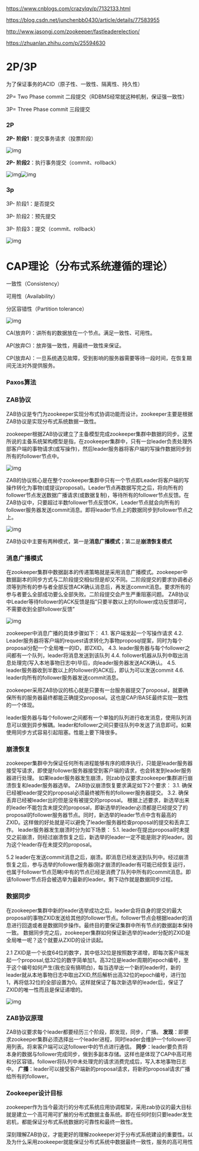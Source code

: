 https://www.cnblogs.com/crazylqy/p/7132133.html

https://blog.csdn.net/junchenbb0430/article/details/77583955

http://www.jasongj.com/zookeeper/fastleaderelection/

https://zhuanlan.zhihu.com/p/25594630



# **2P/3P**

为了保证事务的ACID（原子性、一致性、隔离性、持久性）

2P= Two Phase commit   二段提交（RDBMS经常就这种机制，保证强一致性）

3P= Three Phase commit  三段提交

### 2P

**2P- 阶段1**：提交事务请求（投票阶段）

![img](file:///C:\Users\User\AppData\Local\Temp\ksohtml\wps4CCA.tmp.png) 

**2P- 阶段2**：执行事务提交（commit、rollback）

![img](file:///C:\Users\User\AppData\Local\Temp\ksohtml\wps4CCB.tmp.png)![img](file:///C:\Users\User\AppData\Local\Temp\ksohtml\wps4CCC.tmp.png) 

### 3p

3P- 阶段1：是否提交

3P- 阶段2：预先提交

3P- 阶段3：提交（commit、rollback）

![img](file:///C:\Users\User\AppData\Local\Temp\ksohtml\wps4CDC.tmp.jpg) 

# CAP理论（分布式系统遵循的理论）

一致性（Consistency）

可用性（Availability）

分区容错性（Partition tolerance）

![img](file:///C:\Users\User\AppData\Local\Temp\ksohtml\wpsE8F9.tmp.jpg) 

 

CA(放弃P)：讲所有的数据放在一个节点。满足一致性、可用性。

AP(放弃C)：放弃强一致性，用最终一致性来保证。

CP(放弃A)：一旦系统遇见故障，受到影响的服务器需要等待一段时间，在恢复期间无法对外提供服务。



### Paxos算法





### ZAB协议

ZAB协议是专门为zookeeper实现分布式协调功能而设计。zookeeper主要是根据ZAB协议是实现分布式系统数据一致性。

zookeeper根据ZAB协议建立了主备模型完成zookeeper集群中数据的同步。这里所说的主备系统架构模型是指，在zookeeper集群中，只有一台leader负责处理外部客户端的事物请求(或写操作)，然后leader服务器将客户端的写操作数据同步到所有的follower节点中。

![img](imgs/20170825170158491.png)

ZAB的协议核心是在整个zookeeper集群中只有一个节点即Leader将客户端的写操作转化为事物(或提议proposal)。Leader节点再数据写完之后，将向所有的follower节点发送数据广播请求(或数据复制)，等待所有的follower节点反馈。在ZAB协议中，只要超过半数follower节点反馈OK，Leader节点就会向所有的follower服务器发送commit消息。即将leader节点上的数据同步到follower节点之上。 

![img](imgs/20170825173220443.png)

ZAB协议中主要有两种模式，第一是**消息广播模式**；第二是**崩溃恢复模式**

### 消息广播模式

在zookeeper集群中数据副本的传递策略就是采用消息广播模式。zookeeper中数据副本的同步方式与二阶段提交相似但是却又不同。二阶段提交的要求协调者必须等到所有的参与者全部反馈ACK确认消息后，再发送commit消息。要求所有的参与者要么全部成功要么全部失败。二阶段提交会产生严重阻塞问题。
ZAB协议中Leader等待follower的ACK反馈是指”只要半数以上的follower成功反馈即可，不需要收到全部follower反馈”

![img](imgs/20170830143129971.png)

zookeeper中消息广播的具体步骤如下： 
4.1. 客户端发起一个写操作请求 
4.2. Leader服务器将客户端的request请求转化为事物proposql提案，同时为每个proposal分配一个全局唯一的ID，即ZXID。 
4.3. leader服务器与每个follower之间都有一个队列，leader将消息发送到该队列 
4.4. follower机器从队列中取出消息处理完(写入本地事物日志中)毕后，向leader服务器发送ACK确认。 
4.5. leader服务器收到半数以上的follower的ACK后，即认为可以发送commit 
4.6. leader向所有的follower服务器发送commit消息。

zookeeper采用ZAB协议的核心就是只要有一台服务器提交了proposal，就要确保所有的服务器最终都能正确提交proposal。这也是CAP/BASE最终实现一致性的一个体现。

leader服务器与每个follower之间都有一个单独的队列进行收发消息，使用队列消息可以做到异步解耦。leader和follower之间只要往队列中发送了消息即可。如果使用同步方式容易引起阻塞。性能上要下降很多。

### 崩溃恢复

zookeeper集群中为保证任何所有进程能够有序的顺序执行，只能是leader服务器接受写请求，即使是follower服务器接受到客户端的请求，也会转发到leader服务器进行处理。
如果leader服务器发生崩溃，则zab协议要求zookeeper集群进行崩溃恢复和leader服务器选举。
ZAB协议崩溃恢复要求满足如下2个要求： 
3.1. 确保已经被leader提交的proposal必须最终被所有的follower服务器提交。 
3.2. 确保丢弃已经被leader出的但是没有被提交的proposal。
根据上述要求，新选举出来的leader不能包含未提交的proposal，即新选举的leader必须都是已经提交了的proposal的follower服务器节点。同时，新选举的leader节点中含有最高的ZXID。这样做的好处就是可以避免了leader服务器检查proposal的提交和丢弃工作。
leader服务器发生崩溃时分为如下场景： 
5.1. leader在提出proposal时未提交之前崩溃，则经过崩溃恢复之后，新选举的leader一定不能是刚才的leader。因为这个leader存在未提交的proposal。 

5.2 leader在发送commit消息之后，崩溃。即消息已经发送到队列中。经过崩溃恢复之后，参与选举的follower服务器(刚才崩溃的leader有可能已经恢复运行，也属于follower节点范畴)中有的节点已经是消费了队列中所有的commit消息。即该follower节点将会被选举为最新的leader。剩下动作就是数据同步过程。

### 数据同步

在zookeeper集群中新的leader选举成功之后，leader会将自身的提交的最大proposal的事物ZXID发送给其他的follower节点。follower节点会根据leader的消息进行回退或者是数据同步操作。最终目的要保证集群中所有节点的数据副本保持一致。
数据同步完之后，zookeeper集群如何保证新选举的leader分配的ZXID是全局唯一呢？这个就要从ZXID的设计谈起。 

2.1 ZXID是一个长度64位的数字，其中低32位是按照数字递增，即每次客户端发起一个proposal,低32位的数字简单加1。高32位是leader周期的epoch编号，至于这个编号如何产生(我也没有搞明白)，每当选举出一个新的leader时，新的leader就从本地事物日志中取出ZXID,然后解析出高32位的epoch编号，进行加1，再将低32位的全部设置为0。这样就保证了每次新选举的leader后，保证了ZXID的唯一性而且是保证递增的。 

![img](imgs/20170830173303656.png)

### ZAB协议原理

ZAB协议要求每个leader都要经历三个阶段，即发现，同步，广播。
**发现**：即要求zookeeper集群必须选择出一个leader进程，同时leader会维护一个follower可用列表。将来客户端可以这follower中的节点进行通信。
**同步**：leader要负责将本身的数据与follower完成同步，做到多副本存储。这样也是体现了CAP中高可用和分区容错。follower将队列中未处理完的请求消费完成后，写入本地事物日志中。
**广播**：leader可以接受客户端新的proposal请求，将新的proposal请求广播给所有的follower。

### Zookeeper设计目标

zookeeper作为当今最流行的分布式系统应用协调框架，采用zab协议的最大目标就是建立一个高可用可扩展的分布式数据主备系统。即在任何时刻只要leader发生宕机，都能保证分布式系统数据的可靠性和最终一致性。

深刻理解ZAB协议，才能更好的理解zookeeper对于分布式系统建设的重要性。以及为什么采用zookeeper就能保证分布式系统中数据最终一致性，服务的高可用性

